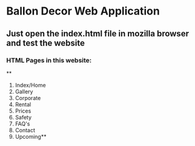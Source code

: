 # Ballon Decor Web Application

## Just open the index.html file in mozilla browser and test the website

### HTML Pages in this website:
 **
 1. Index/Home
 2. Gallery
 3. Corporate
 4. Rental
 5. Prices
 6. Safety
 7. FAQ's
 8. Contact
 9. Upcoming**